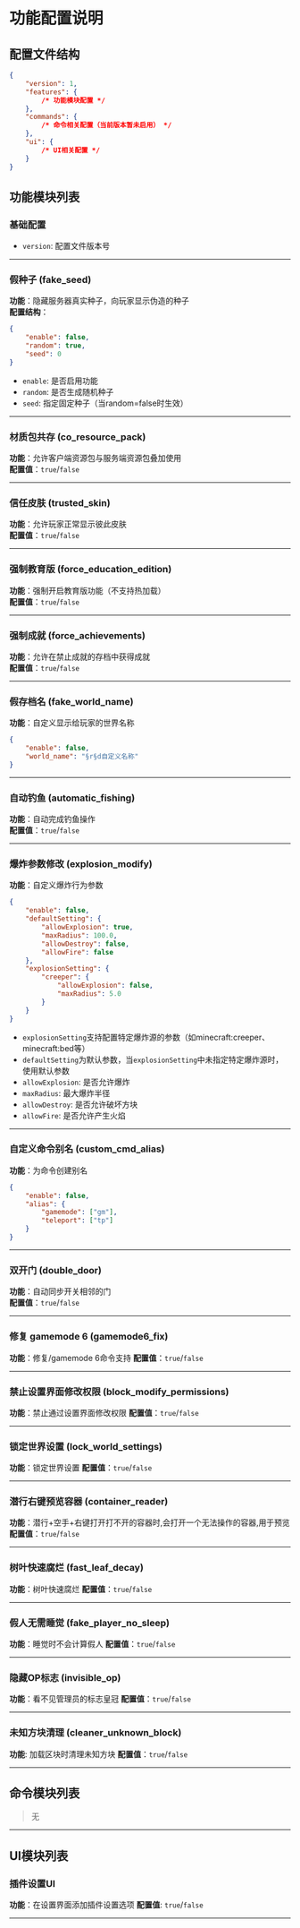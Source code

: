 # 功能配置说明

## 配置文件结构
```json
{
    "version": 1,
    "features": {
        /* 功能模块配置 */
    },
    "commands": {
        /* 命令相关配置（当前版本暂未启用） */
    },
    "ui": {
        /* UI相关配置 */
    }
}
```

## 功能模块列表

### 基础配置
- `version`: 配置文件版本号

---

### 假种子 (fake_seed)
**功能**：隐藏服务器真实种子，向玩家显示伪造的种子  
**配置结构**：
```json
{
    "enable": false,
    "random": true,
    "seed": 0
}
```
- `enable`: 是否启用功能
- `random`: 是否生成随机种子
- `seed`: 指定固定种子（当random=false时生效）

---

### 材质包共存 (co_resource_pack)
**功能**：允许客户端资源包与服务端资源包叠加使用  
**配置值**：`true`/`false`

---

### 信任皮肤 (trusted_skin)
**功能**：允许玩家正常显示彼此皮肤  
**配置值**：`true`/`false`

---

### 强制教育版 (force_education_edition)
**功能**：强制开启教育版功能（不支持热加载）  
**配置值**：`true`/`false`

---

### 强制成就 (force_achievements)
**功能**：允许在禁止成就的存档中获得成就  
**配置值**：`true`/`false`

---

### 假存档名 (fake_world_name)
**功能**：自定义显示给玩家的世界名称  
```json
{
    "enable": false,
    "world_name": "§r§d自定义名称"
}
```

---

### 自动钓鱼 (automatic_fishing)
**功能**：自动完成钓鱼操作  
**配置值**：`true`/`false`

---

### 爆炸参数修改 (explosion_modify)
**功能**：自定义爆炸行为参数  
```json
{
    "enable": false,
    "defaultSetting": {
        "allowExplosion": true,
        "maxRadius": 100.0,
        "allowDestroy": false,
        "allowFire": false
    },
    "explosionSetting": {
        "creeper": {
            "allowExplosion": false,
            "maxRadius": 5.0
        }
    }
}
```
- `explosionSetting`支持配置特定爆炸源的参数（如minecraft:creeper、minecraft:bed等）
- `defaultSetting`为默认参数，当`explosionSetting`中未指定特定爆炸源时，使用默认参数
- `allowExplosion`: 是否允许爆炸
- `maxRadius`: 最大爆炸半径
- `allowDestroy`: 是否允许破坏方块
- `allowFire`: 是否允许产生火焰
---

### 自定义命令别名 (custom_cmd_alias)
**功能**：为命令创建别名  
```json
{
    "enable": false,
    "alias": {
        "gamemode": ["gm"],
        "teleport": ["tp"]
    }
}
```

---

### 双开门 (double_door)
**功能**：自动同步开关相邻的门  
**配置值**：`true`/`false`

---

### 修复 gamemode 6 (gamemode6_fix)
**功能**：修复/gamemode 6命令支持
**配置值**：`true`/`false`

---

### 禁止设置界面修改权限 (block_modify_permissions)
**功能**：禁止通过设置界面修改权限
**配置值**：`true`/`false`

---

### 锁定世界设置 (lock_world_settings)
**功能**：锁定世界设置
**配置值**：`true`/`false`

---

### 潜行右键预览容器 (container_reader)
**功能**：潜行+空手+右键打开打不开的容器时,会打开一个无法操作的容器,用于预览
**配置值**：`true`/`false`

---

### 树叶快速腐烂 (fast_leaf_decay)
**功能**：树叶快速腐烂
**配置值**：`true`/`false`

---

### 假人无需睡觉 (fake_player_no_sleep)
**功能**：睡觉时不会计算假人
**配置值**：`true`/`false`

---

### 隐藏OP标志 (invisible_op)
**功能**：看不见管理员的标志皇冠
**配置值**：`true`/`false`

---

### 未知方块清理 (cleaner_unknown_block)
**功能**: 加载区块时清理未知方块
**配置值**：`true`/`false`

---

## 命令模块列表

> 无

---

## UI模块列表

### 插件设置UI
**功能**：在设置界面添加插件设置选项
**配置值**: `true`/`false`

---